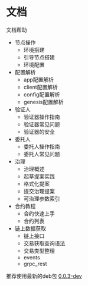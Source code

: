 # 文档

文档帮助

- 节点操作
  - 环境搭建
  - 引导节点搭建
  - 环境配置
- 配置解析
  - app配置解析
  - client配置解析
  - config配置解析
  - genesis配置解析
- 验证人
  - 验证器操作指南
  - 验证器常见问题
  - 验证器的安全
- 委托人
  - 委托人操作指南
  - 委托人常见问题
- 治理
  - 治理概述
  - 起草提案实践
  - 格式化提案
  - 提交治理提案
  - 可治理参数索引
- 合约教程
  - 合约快速上手
  - 合约列表
- 链上数据获取
   - 链上接口
   - 交易获取查询语法
   - 交易类型整理 
   - events
   - grpc_rest
   
   
推荐使用最新的deb包
[0.0.3-dev](https://github.com/HermitMatrixNetwork/HermitMatrixNetwork/releases/download/v0.0.3/hermitmatrixnetwork_0.0.3-dev_amd64.deb)